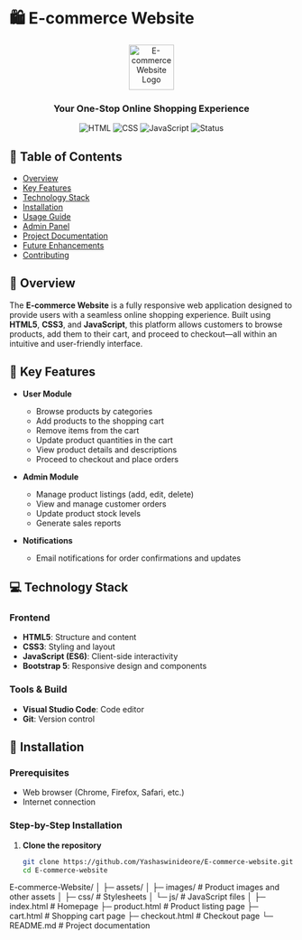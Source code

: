 # 🛍️ E-commerce Website

<div align="center">
<img src="https://cdn-icons-png.flaticon.com/512/891/891462.png" alt="E-commerce Website Logo" width="80">
  <br>
  <h3>Your One-Stop Online Shopping Experience</h3>
  
  ![HTML](https://img.shields.io/badge/html-5-orange)
  ![CSS](https://img.shields.io/badge/css-3-brightgreen)
  ![JavaScript](https://img.shields.io/badge/javascript-ES6-blue)
  ![Status](https://img.shields.io/badge/status-active-success)
</div>

## 📑 Table of Contents
- [Overview](#-overview)
- [Key Features](#-key-features)
- [Technology Stack](#-technology-stack)
- [Installation](#-installation)
- [Usage Guide](#-usage-guide)
- [Admin Panel](#-admin-panel)
- [Project Documentation](#-project-documentation)
- [Future Enhancements](#-future-enhancements)
- [Contributing](#-contributing)

## 🌟 Overview

The **E-commerce Website** is a fully responsive web application designed to provide users with a seamless online shopping experience. Built using **HTML5**, **CSS3**, and **JavaScript**, this platform allows customers to browse products, add them to their cart, and proceed to checkout—all within an intuitive and user-friendly interface.

## 🔑 Key Features

- **User Module**
  - Browse products by categories
  - Add products to the shopping cart
  - Remove items from the cart
  - Update product quantities in the cart
  - View product details and descriptions
  - Proceed to checkout and place orders

- **Admin Module**
  - Manage product listings (add, edit, delete)
  - View and manage customer orders
  - Update product stock levels
  - Generate sales reports

- **Notifications**
  - Email notifications for order confirmations and updates

## 💻 Technology Stack

### Frontend
- **HTML5**: Structure and content
- **CSS3**: Styling and layout
- **JavaScript (ES6)**: Client-side interactivity
- **Bootstrap 5**: Responsive design and components

### Tools & Build
- **Visual Studio Code**: Code editor
- **Git**: Version control

## 🔧 Installation

### Prerequisites
- Web browser (Chrome, Firefox, Safari, etc.)
- Internet connection

### Step-by-Step Installation

1. **Clone the repository**
   ```bash
   git clone https://github.com/Yashaswinideore/E-commerce-website.git
   cd E-commerce-website

E-commerce-Website/
│
├─ assets/
│   ├─ images/           # Product images and other assets
│   ├─ css/              # Stylesheets
│   └─ js/               # JavaScript files
│
├─ index.html            # Homepage
├─ product.html          # Product listing page
├─ cart.html             # Shopping cart page
├─ checkout.html         # Checkout page
└─ README.md             # Project documentation
